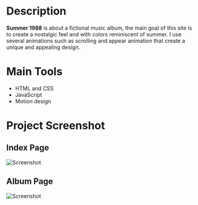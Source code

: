 # Description 

**Summer 1988** is about a fictional music album, the main goal of this site is to create a nostalgic 
feel and with colors reminiscent of summer. I use several animations such as scrolling and appear 
animation that create a unique and appealing design.

# Main Tools
- HTML and CSS
- JavaScript
- Motion design

# Project Screenshot

## Index Page
![Screenshot]()

## Album Page
![Screenshot]()
